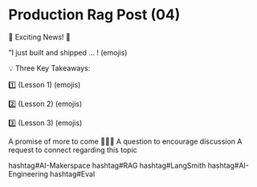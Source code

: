 # Production Rag Post (04)

🚀 Exciting News! 🚀

"I just built and shipped ... ! (emojis)

💡 Three Key Takeaways:

1️⃣ (Lesson 1) (emojis)

2️⃣ (Lesson 2) (emojis)

3️⃣ (Lesson 3) (emojis)

A promise of more to come
    🙋🏻‍♀️ A question to encourage discussion
    A request to connect regarding this topic

hashtag#AI-Makerspace hashtag#RAG hashtag#LangSmith hashtag#AI-Engineering hashtag#Eval
